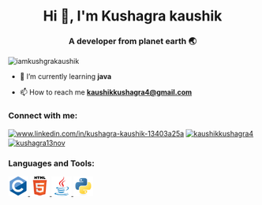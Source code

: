 <h1 align="center">Hi 👋, I'm Kushagra kaushik</h1>
<h3 align="center">A developer from planet earth 🌏</h3>

<p align="left"> <img src="https://komarev.com/ghpvc/?username=iamkushgrakaushik&label=Profile%20views&color=0e75b6&style=flat" alt="iamkushgrakaushik" /> </p>

- 🌱 I’m currently learning **java**

- 📫 How to reach me **kaushikkushagra4@gmail.com**

<h3 align="left">Connect with me:</h3>
<p align="left">
<a href="https://www.linkedin.com/in/kushagra-kaushik-13403a25a/" target="blank"><img align="center" src="https://raw.githubusercontent.com/rahuldkjain/github-profile-readme-generator/master/src/images/icons/Social/linked-in-alt.svg" alt="www.linkedin.com/in/kushagra-kaushik-13403a25a" height="30" width="40" /></a>
<a href="https://www.hackerrank.com/kaushikkushagra4" target="blank"><img align="center" src="https://raw.githubusercontent.com/rahuldkjain/github-profile-readme-generator/master/src/images/icons/Social/hackerrank.svg" alt="kaushikkushagra4" height="30" width="40" /></a>
<a href="https://www.leetcode.com/kushagra13nov" target="blank"><img align="center" src="https://raw.githubusercontent.com/rahuldkjain/github-profile-readme-generator/master/src/images/icons/Social/leet-code.svg" alt="kushagra13nov" height="30" width="40" /></a>
</p>

<h3 align="left">Languages and Tools:</h3>
<p align="left"> <a href="https://www.cprogramming.com/" target="_blank" rel="noreferrer"> <img src="https://raw.githubusercontent.com/devicons/devicon/master/icons/c/c-original.svg" alt="c" width="40" height="40"/> </a> <a href="https://www.w3.org/html/" target="_blank" rel="noreferrer"> <img src="https://raw.githubusercontent.com/devicons/devicon/master/icons/html5/html5-original-wordmark.svg" alt="html5" width="40" height="40"/> </a> <a href="https://www.java.com" target="_blank" rel="noreferrer"> <img src="https://raw.githubusercontent.com/devicons/devicon/master/icons/java/java-original.svg" alt="java" width="40" height="40"/> </a> <a href="https://www.python.org" target="_blank" rel="noreferrer"> <img src="https://raw.githubusercontent.com/devicons/devicon/master/icons/python/python-original.svg" alt="python" width="40" height="40"/> </a> </p>
